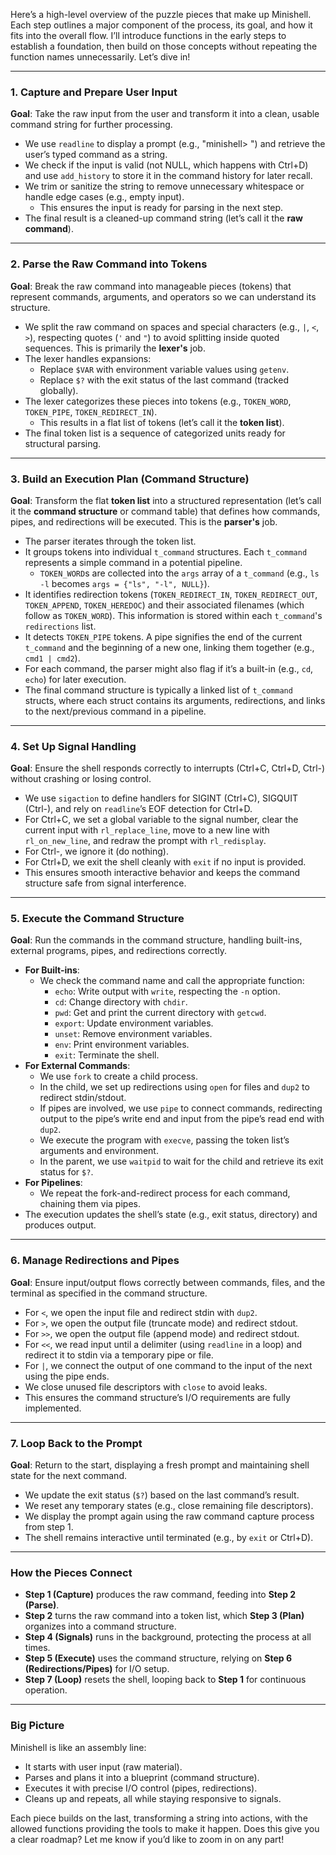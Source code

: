 Here’s a high-level overview of the puzzle pieces that make up Minishell. Each step outlines a major component of the process, its goal, and how it fits into the overall flow. I’ll introduce functions in the early steps to establish a foundation, then build on those concepts without repeating the function names unnecessarily. Let’s dive in!

---

### 1. Capture and Prepare User Input
**Goal**: Take the raw input from the user and transform it into a clean, usable command string for further processing.  
- We use `readline` to display a prompt (e.g., "minishell> ") and retrieve the user’s typed command as a string.  
- We check if the input is valid (not NULL, which happens with Ctrl+D) and use `add_history` to store it in the command history for later recall.  
- We trim or sanitize the string to remove unnecessary whitespace or handle edge cases (e.g., empty input).  
  - This ensures the input is ready for parsing in the next step.  
- The final result is a cleaned-up command string (let’s call it the **raw command**).  

---

### 2. Parse the Raw Command into Tokens
**Goal**: Break the raw command into manageable pieces (tokens) that represent commands, arguments, and operators so we can understand its structure.  
- We split the raw command on spaces and special characters (e.g., `|`, `<`, `>`), respecting quotes (`'` and `"`) to avoid splitting inside quoted sequences. This is primarily the **lexer's** job.
- The lexer handles expansions:  
  - Replace `$VAR` with environment variable values using `getenv`.  
  - Replace `$?` with the exit status of the last command (tracked globally).  
- The lexer categorizes these pieces into tokens (e.g., `TOKEN_WORD`, `TOKEN_PIPE`, `TOKEN_REDIRECT_IN`).
  - This results in a flat list of tokens (let’s call it the **token list**).  
- The final token list is a sequence of categorized units ready for structural parsing.  

---

### 3. Build an Execution Plan (Command Structure)
**Goal**: Transform the flat **token list** into a structured representation (let’s call it the **command structure** or command table) that defines how commands, pipes, and redirections will be executed. This is the **parser's** job.
- The parser iterates through the token list.
- It groups tokens into individual `t_command` structures. Each `t_command` represents a simple command in a potential pipeline.
  - `TOKEN_WORD`s are collected into the `args` array of a `t_command` (e.g., `ls -l` becomes `args = {"ls", "-l", NULL}`).
- It identifies redirection tokens (`TOKEN_REDIRECT_IN`, `TOKEN_REDIRECT_OUT`, `TOKEN_APPEND`, `TOKEN_HEREDOC`) and their associated filenames (which follow as `TOKEN_WORD`). This information is stored within each `t_command`'s `redirections` list.
- It detects `TOKEN_PIPE` tokens. A pipe signifies the end of the current `t_command` and the beginning of a new one, linking them together (e.g., `cmd1 | cmd2`).
- For each command, the parser might also flag if it’s a built-in (e.g., `cd`, `echo`) for later execution.
- The final command structure is typically a linked list of `t_command` structs, where each struct contains its arguments, redirections, and links to the next/previous command in a pipeline.

---

### 4. Set Up Signal Handling
**Goal**: Ensure the shell responds correctly to interrupts (Ctrl+C, Ctrl+D, Ctrl-\) without crashing or losing control.  
- We use `sigaction` to define handlers for SIGINT (Ctrl+C), SIGQUIT (Ctrl-\), and rely on `readline`’s EOF detection for Ctrl+D.  
- For Ctrl+C, we set a global variable to the signal number, clear the current input with `rl_replace_line`, move to a new line with `rl_on_new_line`, and redraw the prompt with `rl_redisplay`.  
- For Ctrl-\, we ignore it (do nothing).  
- For Ctrl+D, we exit the shell cleanly with `exit` if no input is provided.  
- This ensures smooth interactive behavior and keeps the command structure safe from signal interference.  

---

### 5. Execute the Command Structure
**Goal**: Run the commands in the command structure, handling built-ins, external programs, pipes, and redirections correctly.  
- **For Built-ins**:  
  - We check the command name and call the appropriate function:  
    - `echo`: Write output with `write`, respecting the `-n` option.  
    - `cd`: Change directory with `chdir`.  
    - `pwd`: Get and print the current directory with `getcwd`.  
    - `export`: Update environment variables.  
    - `unset`: Remove environment variables.  
    - `env`: Print environment variables.  
    - `exit`: Terminate the shell.  
- **For External Commands**:  
  - We use `fork` to create a child process.  
  - In the child, we set up redirections using `open` for files and `dup2` to redirect stdin/stdout.  
  - If pipes are involved, we use `pipe` to connect commands, redirecting output to the pipe’s write end and input from the pipe’s read end with `dup2`.  
  - We execute the program with `execve`, passing the token list’s arguments and environment.  
  - In the parent, we use `waitpid` to wait for the child and retrieve its exit status for `$?`.  
- **For Pipelines**:  
  - We repeat the fork-and-redirect process for each command, chaining them via pipes.  
- The execution updates the shell’s state (e.g., exit status, directory) and produces output.  

---

### 6. Manage Redirections and Pipes
**Goal**: Ensure input/output flows correctly between commands, files, and the terminal as specified in the command structure.  
- For `<`, we open the input file and redirect stdin with `dup2`.  
- For `>`, we open the output file (truncate mode) and redirect stdout.  
- For `>>`, we open the output file (append mode) and redirect stdout.  
- For `<<`, we read input until a delimiter (using `readline` in a loop) and redirect it to stdin via a temporary pipe or file.  
- For `|`, we connect the output of one command to the input of the next using the pipe ends.  
- We close unused file descriptors with `close` to avoid leaks.  
- This ensures the command structure’s I/O requirements are fully implemented.  

---

### 7. Loop Back to the Prompt
**Goal**: Return to the start, displaying a fresh prompt and maintaining shell state for the next command.  
- We update the exit status (`$?`) based on the last command’s result.  
- We reset any temporary states (e.g., close remaining file descriptors).  
- We display the prompt again using the raw command capture process from step 1.  
- The shell remains interactive until terminated (e.g., by `exit` or Ctrl+D).  

---

### How the Pieces Connect
- **Step 1 (Capture)** produces the raw command, feeding into **Step 2 (Parse)**.  
- **Step 2** turns the raw command into a token list, which **Step 3 (Plan)** organizes into a command structure.  
- **Step 4 (Signals)** runs in the background, protecting the process at all times.  
- **Step 5 (Execute)** uses the command structure, relying on **Step 6 (Redirections/Pipes)** for I/O setup.  
- **Step 7 (Loop)** resets the shell, looping back to **Step 1** for continuous operation.  

---

### Big Picture
Minishell is like an assembly line:  
- It starts with user input (raw material).  
- Parses and plans it into a blueprint (command structure).  
- Executes it with precise I/O control (pipes, redirections).  
- Cleans up and repeats, all while staying responsive to signals.  

Each piece builds on the last, transforming a string into actions, with the allowed functions providing the tools to make it happen. Does this give you a clear roadmap? Let me know if you’d like to zoom in on any part!